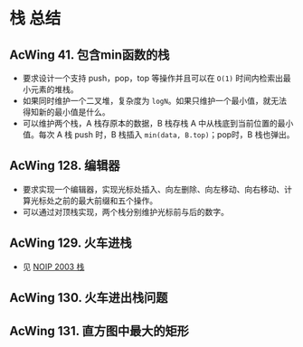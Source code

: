 # 栈 总结

## AcWing 41. 包含min函数的栈

- 要求设计一个支持 push，pop，top 等操作并且可以在 `O(1)` 时间内检索出最小元素的堆栈。
- 如果同时维护一个二叉堆，复杂度为 `logN`。如果只维护一个最小值，就无法得知新的最小值是什么。
- 可以维护两个栈，A 栈存原本的数据，B 栈存栈 A 中从栈底到当前位置的最小值。每次 A 栈 push 时，B 栈插入 `min(data, B.top)`；pop时，B 栈也弹出。

## AcWing 128. 编辑器

- 要求实现一个编辑器，实现光标处插入、向左删除、向左移动、向右移动、计算光标处之前的最大前缀和五个操作。
- 可以通过对顶栈实现，两个栈分别维护光标前与后的数字。

## AcWing 129. 火车进栈

- 见 [NOIP 2003 栈](../../../luogu_training_list/1-4_recursion/readme.md)

## AcWing 130. 火车进出栈问题


## AcWing 131. 直方图中最大的矩形